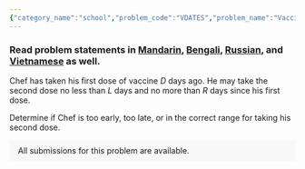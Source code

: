 ```yaml
---
{"category_name":"school","problem_code":"VDATES","problem_name":"Vaccine Dates ","problemComponents":{"constraints":"- $1 \\leq T \\leq 10^5$\n- $1 \\leq D \\leq 10^9$\n- $1 \\leq L \\leq R \\leq 10^9$\n","constraintsState":true,"subtasks":"- **Subtask 1 (100 points):** Original constraints\n","subtasksState":true,"inputFormat":"- First line will contain $T$, number of testcases. Then the testcases follow.\n- Each testcase contains of a single line of input, three integers $D, L, R$.\n","inputFormatState":true,"outputFormat":"For each test case, print a single line containing one string - \u0022Too Early\u0022 (without quotes) if it\u0027s too early to take the vaccine, \u0022Too Late\u0022 (without quotes) if it\u0027s too late to take the vaccine, \u0022Take second dose now\u0022 (without quotes) if it\u0027s the correct time to take the vaccine.","outputFormatState":true,"sampleTestCases":{"0":{"id":1,"input":"4\n10 8 12 \n14 2 10\n4444 5555 6666 \n8 8 12\n","output":"Take second dose now\nToo Late\nToo Early\nTake second dose now","explanation":"**Test case $1$:** The second dose needs to be taken within $8$ to $12$ days and since the Day $10$ lies in this range, we can take the second dose now.\n\n**Test case $2$:** The second dose needs to be taken within $2$ to $10$ days since Day $14$ lies after this range, it is too late now. \n\n**Test case $3$:** The second dose needs to be taken within $5555$ to $6666$ days and since the Day $4444$ lies prior to this range, it is too early now. ","isDeleted":false}}},"video_editorial_url":"https://youtu.be/fglY1U-ET-8","languages_supported":{"0":"CPP14","1":"C","2":"JAVA","3":"PYTH 3.6","4":"CPP17","5":"PYTH","6":"PYP3","7":"CS2","8":"ADA","9":"PYPY","10":"TEXT","11":"PAS fpc","12":"NODEJS","13":"RUBY","14":"PHP","15":"GO","16":"HASK","17":"TCL","18":"PERL","19":"SCALA","20":"LUA","21":"kotlin","22":"BASH","23":"JS","24":"LISP sbcl","25":"rust","26":"PAS gpc","27":"BF","28":"CLOJ","29":"R","30":"D","31":"CAML","32":"FORT","33":"ASM","34":"swift","35":"FS","36":"WSPC","37":"LISP clisp","38":"SQL","39":"SCM guile","40":"PERL6","41":"ERL","42":"CLPS","43":"ICK","44":"NICE","45":"PRLG","46":"ICON","47":"COB","48":"SCM chicken","49":"PIKE","50":"SCM qobi","51":"ST","52":"SQLQ","53":"NEM"},"max_timelimit":1,"source_sizelimit":50000,"problem_author":"mradul_adm","problem_tester":"","date_added":"22-09-2021","tags":{"0":"cakewalk","1":"ltime100","2":"mradul_adm"},"problem_difficulty_level":"Unavailable","best_tag":"","editorial_url":"https://discuss.codechef.com/problems/VDATES","time":{"view_start_date":1632585602,"submit_start_date":1632585602,"visible_start_date":1632585602,"end_date":1735669800},"is_direct_submittable":false,"problemDiscussURL":"https://discuss.codechef.com/search?q=VDATES","is_proctored":false,"visitedContests":{},"layout":"problem"}
---
```

### Read problem statements in [Mandarin](https://www.codechef.com/download/translated/LTIME100/mandarin/VDATES.pdf), [Bengali](https://www.codechef.com/download/translated/LTIME100/bengali/VDATES.pdf), [Russian](https://www.codechef.com/download/translated/LTIME100/russian/VDATES.pdf), and [Vietnamese](https://www.codechef.com/download/translated/LTIME100/vietnamese/VDATES.pdf) as well.

Chef has taken his first dose of vaccine $D$ days ago. He may take the second dose no less than $L$ days and no more than $R$ days since his first dose.

Determine if Chef is too early, too late, or in the correct range for taking his second dose.

<aside style='background: #f8f8f8;padding: 10px 15px;'><div>All submissions for this problem are available.</div></aside>